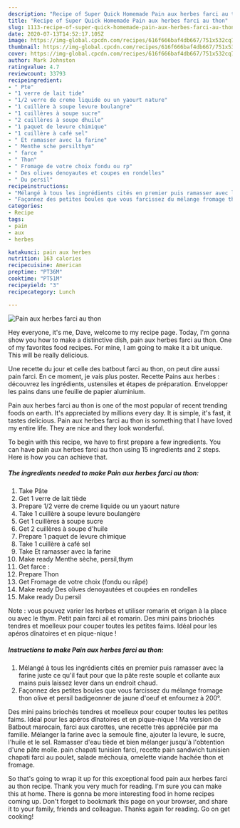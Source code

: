 ```yaml
---
description: "Recipe of Super Quick Homemade Pain aux herbes farci au thon"
title: "Recipe of Super Quick Homemade Pain aux herbes farci au thon"
slug: 1113-recipe-of-super-quick-homemade-pain-aux-herbes-farci-au-thon
date: 2020-07-13T14:52:17.105Z
image: https://img-global.cpcdn.com/recipes/616f666baf4db667/751x532cq70/pain-aux-herbes-farci-au-thon-photo-principale-de-la-recette.jpg
thumbnail: https://img-global.cpcdn.com/recipes/616f666baf4db667/751x532cq70/pain-aux-herbes-farci-au-thon-photo-principale-de-la-recette.jpg
cover: https://img-global.cpcdn.com/recipes/616f666baf4db667/751x532cq70/pain-aux-herbes-farci-au-thon-photo-principale-de-la-recette.jpg
author: Mark Johnston
ratingvalue: 4.7
reviewcount: 33793
recipeingredient:
- " Pte"
- "1 verre de lait tide"
- "1/2 verre de creme liquide ou un yaourt nature"
- "1 cuillère à soupe levure boulangre"
- "1 cuillères à soupe sucre"
- "2 cuillères à soupe dhuile"
- "1 paquet de levure chimique"
- "1 cuillère à café sel"
- " Et ramasser avec la farine"
- " Menthe sche persilthym"
- " farce "
- " Thon"
- " Fromage de votre choix fondu ou rp"
- " Des olives denoyautes et coupes en rondelles"
- " Du persil"
recipeinstructions:
- "Mélangé à tous les ingrédients cités en premier puis ramasser avec la farine juste ce qu&#39;il faut pour que la pâte reste souple et collante aux mains puis laissez lever dans un endroit chaud."
- "Façonnez des petites boules que vous farcissez du mélange fromage thon olive et persil badigeonner de jaune d&#39;oeuf et enfournez à 200°."
categories:
- Recipe
tags:
- pain
- aux
- herbes

katakunci: pain aux herbes 
nutrition: 163 calories
recipecuisine: American
preptime: "PT36M"
cooktime: "PT51M"
recipeyield: "3"
recipecategory: Lunch

---
```



![Pain aux herbes farci au thon](https://img-global.cpcdn.com/recipes/616f666baf4db667/751x532cq70/pain-aux-herbes-farci-au-thon-photo-principale-de-la-recette.jpg)

Hey everyone, it's me, Dave, welcome to my recipe page. Today, I'm gonna show you how to make a distinctive dish, pain aux herbes farci au thon. One of my favorites food recipes. For mine, I am going to make it a bit unique. This will be really delicious.

Une recette du jour et celle des batbout farci au thon, on peut dire aussi pain farci. En ce moment, je vais plus poster. Recette Pains aux herbes : découvrez les ingrédients, ustensiles et étapes de préparation. Envelopper les pains dans une feuille de papier aluminium.

Pain aux herbes farci au thon is one of the most popular of recent trending foods on earth. It's appreciated by millions every day. It is simple, it's fast, it tastes delicious. Pain aux herbes farci au thon is something that I have loved my entire life. They are nice and they look wonderful.


To begin with this recipe, we have to first prepare a few ingredients. You can have pain aux herbes farci au thon using 15 ingredients and 2 steps. Here is how you can achieve that.

<!--inarticleads1-->

##### The ingredients needed to make Pain aux herbes farci au thon:

1. Take  Pâte
1. Get 1 verre de lait tiède
1. Prepare 1/2 verre de creme liquide ou un yaourt nature
1. Take 1 cuillère à soupe levure boulangère
1. Get 1 cuillères à soupe sucre
1. Get 2 cuillères à soupe d&#39;huile
1. Prepare 1 paquet de levure chimique
1. Take 1 cuillère à café sel
1. Take  Et ramasser avec la farine
1. Make ready  Menthe sèche, persil,thym
1. Get  farce :
1. Prepare  Thon
1. Get  Fromage de votre choix (fondu ou râpé)
1. Make ready  Des olives denoyautées et coupées en rondelles
1. Make ready  Du persil


Note : vous pouvez varier les herbes et utiliser romarin et origan à la place ou avec le thym. Petit pain farci ail et romarin. Des mini pains briochés tendres et moelleux pour couper toutes les petites faims. Idéal pour les apéros dînatoires et en pique-nique ! 

<!--inarticleads2-->

##### Instructions to make Pain aux herbes farci au thon:

1. Mélangé à tous les ingrédients cités en premier puis ramasser avec la farine juste ce qu&#39;il faut pour que la pâte reste souple et collante aux mains puis laissez lever dans un endroit chaud.
1. Façonnez des petites boules que vous farcissez du mélange fromage thon olive et persil badigeonner de jaune d&#39;oeuf et enfournez à 200°.


Des mini pains briochés tendres et moelleux pour couper toutes les petites faims. Idéal pour les apéros dînatoires et en pique-nique ! Ma version de Batbout marocain, farci aux carottes, une recette très appréciée par ma famille. Mélanger la farine avec la semoule fine, ajouter la levure, le sucre, l&#39;huile et le sel. Ramasser d&#39;eau tiède et bien mélanger jusqu&#39;à l&#39;obtention d&#39;une pâte molle. pain chapati tunisien farci, recette pain sandwich tunisien chapati farci au poulet, salade méchouia, omelette viande hachée thon et fromage. 

So that's going to wrap it up for this exceptional food pain aux herbes farci au thon recipe. Thank you very much for reading. I'm sure you can make this at home. There is gonna be more interesting food in home recipes coming up. Don't forget to bookmark this page on your browser, and share it to your family, friends and colleague. Thanks again for reading. Go on get cooking!
